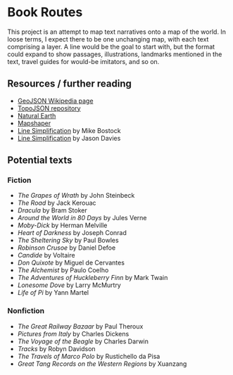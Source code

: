 # Book Routes

This project is an attempt to map text narratives onto a map of the world. In loose terms, I expect there to be one unchanging map, with each text comprising a layer. A line would be the goal to start with, but the format could expand to show passages, illustrations, landmarks mentioned in the text, travel guides for would-be imitators, and so on. 

## Resources / further reading

- [GeoJSON Wikipedia page](https://en.wikipedia.org/wiki/GeoJSON)
- [TopoJSON repository](https://github.com/topojson/topojson)
- [Natural Earth](https://www.naturalearthdata.com/) 
- [Mapshaper](https://mapshaper.org/)
- [Line Simplification](https://bost.ocks.org/mike/simplify/) by Mike Bostock
- [Line Simplification](https://www.jasondavies.com/simplify/) by Jason Davies

## Potential texts

### Fiction

- _The Grapes of Wrath_ by John Steinbeck
- _The Road_ by Jack Kerouac
- _Dracula_ by Bram Stoker
- _Around the World in 80 Days_ by Jules Verne
- _Moby-Dick_ by Herman Melville
- _Heart of Darkness_ by Joseph Conrad
- _The Sheltering Sky_ by Paul Bowles
- _Robinson Crusoe_ by Daniel Defoe
- _Candide_ by Voltaire
- _Don Quixote_ by Miguel de Cervantes
- _The Alchemist_ by Paulo Coelho
- _The Adventures of Huckleberry Finn_ by Mark Twain
- _Lonesome Dove_ by Larry McMurtry
- _Life of Pi_ by Yann Martel

### Nonfiction

- _The Great Railway Bazaar_ by Paul Theroux
- _Pictures from Italy_ by Charles Dickens
- _The Voyage of the Beagle_ by Charles Darwin
- _Tracks_ by Robyn Davidson
- _The Travels of Marco Polo_ by Rustichello da Pisa
- _Great Tang Records on the Western Regions_ by Xuanzang
